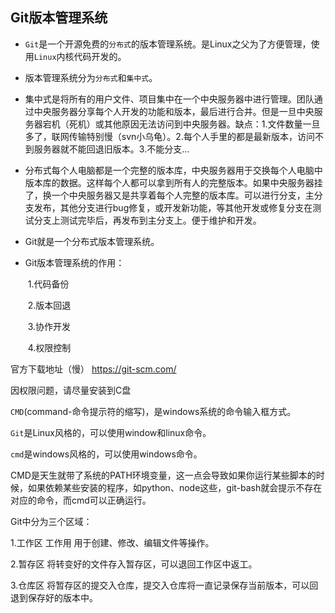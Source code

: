 ## Git版本管理系统

- `Git`是一个开源免费的`分布式`的版本管理系统。是Linux之父为了方便管理，使用`Linux`内核代码开发的。

- 版本管理系统分为`分布式`和`集中式`。

- 集中式是将所有的用户文件、项目集中在一个中央服务器中进行管理。团队通过中央服务器分享每个人开发的功能和版本，最后进行合并。但是一旦中央服务器宕机（死机）或其他原因无法访问到中央服务器。缺点：1.文件数量一旦多了，联网传输特别慢（svn小乌龟）。2.每个人手里的都是最新版本，访问不到服务器就不能回退旧版本。3.不能分支...

- 分布式每个人电脑都是一个完整的版本库，中央服务器用于交换每个人电脑中版本库的数据。这样每个人都可以拿到所有人的完整版本。如果中央服务器挂了，换一个中央服务器又是共享着每个人完整的版本库。可以进行分支，主分支发布，其他分支进行bug修复，或开发新功能，等其他开发或修复分支在测试分支上测试完毕后，再发布到主分支上。便于维护和开发。

- Git就是一个分布式版本管理系统。

- Git版本管理系统的作用：

  ​								1.代码备份

  ​								2.版本回退

  ​								3.协作开发

  ​								4.权限控制

官方下载地址（慢） https://git-scm.com/ 

因权限问题，请尽量安装到C盘

`CMD`(command-命令提示符的缩写)，是windows系统的命令输入框方式。

`Git`是Linux风格的，可以使用window和linux命令。

`cmd`是windows风格的，可以使用windows命令。

CMD是天生就带了系统的PATH环境变量，这一点会导致如果你运行某些脚本的时候，如果依赖某些安装的程序，如python、node这些，git-bash就会提示不存在对应的命令，而cmd可以正确运行。



Git中分为三个区域：

1.工作区 工作用 用于创建、修改、编辑文件等操作。

2.暂存区 将转变好的文件存入暂存区，可以退回工作区中返工。

3.仓库区 将暂存区的提交入仓库，提交入仓库将一直记录保存当前版本，可以回退到保存好的版本中。

